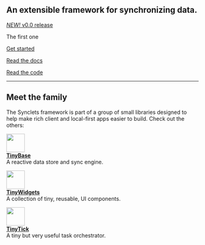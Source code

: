 <link rel="preload" as="image" href="https://tinybase.org/favicon.svg?asImg"><link rel="preload" as="image" href="https://tinywidgets.org/favicon.svg?asImg"><link rel="preload" as="image" href="https://tinytick.org/favicon.svg?asImg"><section id="hero"><h2 id="an-extensible-framework-for-synchronizing-data">An extensible framework for synchronizing data.</h2></section><p><a href="https://synclets.org/guides/releases/#v0-0"><em>NEW!</em> v0.0 release</a></p><p><span id="one-with">The first one</span></p><p><a class="start" href="https://synclets.org/guides/getting-started/">Get started</a></p><p><a href="https://synclets.org/api/synclets">Read the docs</a></p><p><a href="https://github.com/tinyplex/synclets">Read the code</a></p><hr><section id="family"><h2 id="meet-the-family">Meet the family</h2><p>The Synclets framework is part of a group of small libraries designed to help make rich client and local-first apps easier to build. Check out the others:</p><p><a href="https://tinybase.org" target="_blank"><img src="https://tinybase.org/favicon.svg?asImg" width="48"><br><b>TinyBase</b></a><br>A reactive data store and sync engine.</p><p><a href="https://tinywidgets.org" target="_blank"><img src="https://tinywidgets.org/favicon.svg?asImg" width="48"><br><b>TinyWidgets</b></a><br>A collection of tiny, reusable, UI components.</p><p><a href="https://tinytick.org" target="_blank"><img src="https://tinytick.org/favicon.svg?asImg" width="48"><br><b>TinyTick</b></a><br>A tiny but very useful task orchestrator.</p></section>